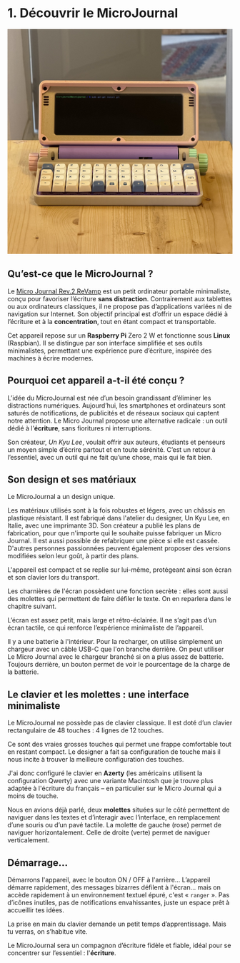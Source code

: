 ﻿# **1. Découvrir le MicroJournal**

![Pastel Nostalgia - Beige Purple Pink Mint Micro Journal Rev.2.ReVamp](./Images/1.MicroJournal.Rev.2.ReVamp.jpg)

## Qu’est-ce que le MicroJournal ?

Le [Micro Journal Rev.2.ReVamp](https://github.com/unkyulee/micro-journal/blob/main/micro-journal-rev-2-revamp/readme.md) est un petit ordinateur portable minimaliste, conçu pour favoriser l’écriture **sans distraction**. Contrairement aux tablettes ou aux ordinateurs classiques, il ne propose pas d’applications variées ni de navigation sur Internet. Son objectif principal est d’offrir un espace dédié à l’écriture et à la **concentration**, tout en étant compact et transportable.

Cet appareil repose sur un **Raspberry Pi** Zero 2 W et fonctionne sous **Linux** (Raspbian). Il se distingue par son interface simplifiée et ses outils minimalistes, permettant une expérience pure d’écriture, inspirée des machines à écrire modernes. 

## Pourquoi cet appareil a-t-il été conçu ?

L’idée du MicroJournal est née d’un besoin grandissant d’éliminer les distractions numériques. Aujourd’hui, les smartphones et ordinateurs sont saturés de notifications, de publicités et de réseaux sociaux qui captent notre attention. Le Micro Journal propose une alternative radicale : un outil dédié à l’**écriture**, sans fioritures ni interruptions.

Son créateur, *Un Kyu Lee*, voulait offrir aux auteurs, étudiants et penseurs un moyen simple d’écrire partout et en toute sérénité. C’est un retour à l’essentiel, avec un outil qui ne fait qu’une chose, mais qui le fait bien. 

## Son design et ses matériaux

Le MicroJournal a un design unique. 

Les matériaux utilisés sont à la fois robustes et légers, avec un châssis en plastique résistant. Il est fabriqué dans l'atelier du designer, Un Kyu Lee, en Italie, avec une imprimante 3D. Son créateur a publié les plans de fabrication, pour que n'importe qui le souhaite puisse fabriquer un Micro Journal. Il est aussi possible de refabriquer une pièce si elle est cassée. D'autres personnes passionnées peuvent également proposer des versions modifiées selon leur goût, à partir des plans. 

L'appareil est compact et se replie sur lui-même, protégeant ainsi son écran et son clavier lors du transport. 

Les charnières de l'écran possèdent une fonction secrète : elles sont aussi des molettes qui permettent de faire défiler le texte. On en reparlera dans le chapitre suivant. 

L’écran est assez petit, mais large et rétro-éclairée. Il ne s’agit pas d’un écran tactile, ce qui renforce l’expérience minimaliste de l’appareil.

Il y a une batterie à l'intérieur. Pour la recharger, on utilise simplement un chargeur avec un câble USB-C que l'on branche derrière. On peut utiliser Le Micro Journal avec le chargeur branché si on a plus assez de batterie. Toujours derrière, un bouton permet de voir le pourcentage de la charge de la batterie. 

## Le clavier et les molettes : une interface minimaliste

Le MicroJournal ne possède pas de clavier classique. Il est doté d’un clavier rectangulaire de 48 touches : 4 lignes de 12 touches.

Ce sont des vraies grosses touches qui permet une frappe comfortable tout en restant compact. Le designer a fait sa configuration de touche mais il nous incite à trouver la meilleure configuration des touches. 

J'ai donc configuré le clavier en **Azerty** (les américains utilisent la configuration Qwerty) avec une variante Macintosh que je trouve plus adaptée à l'écriture du français – en particulier sur le Micro Journal qui a moins de touche. 

Nous en avions déjà parlé, deux **molettes** situées sur le côté permettent de naviguer dans les textes et d’interagir avec l’interface, en remplacement d’une souris ou d’un pavé tactile. La molette de gauche (rose) permet de naviguer horizontalement. Celle de droite (verte) permet de naviguer verticalement. 

## Démarrage…

Démarrons l'appareil, avec le bouton ON / OFF à l'arrière… L’appareil démarre rapidement, des messages bizarres défilent à l'écran… mais on accède rapidement à un environnement textuel épuré, c'est « `ranger` ». Pas d’icônes inutiles, pas de notifications envahissantes, juste un espace prêt à accueillir tes idées.

La prise en main du clavier demande un petit temps d’apprentissage. Mais tu verras, on s’habitue vite. 

Le MicroJournal sera un compagnon d’écriture fidèle et fiable, idéal pour se concentrer sur l’essentiel : l'**écriture**.